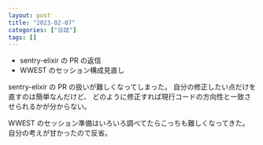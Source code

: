 ```yaml
---
layout: post
title: "2023-02-07"
categories: ["日誌"]
tags: []
---
```


- sentry-elixir の PR の返信
- WWEST のセッション構成見直し

sentry-elixir の PR の扱いが難しくなってしまった。
自分の修正したい点だけを直すのは簡単なんだけど、
どのように修正すれば現行コードの方向性と一致させられるかが分からない。

WWEST のセッション準備はいろいろ調べてたらこっちも難しくなってきた。
自分の考えが甘かったので反省。
